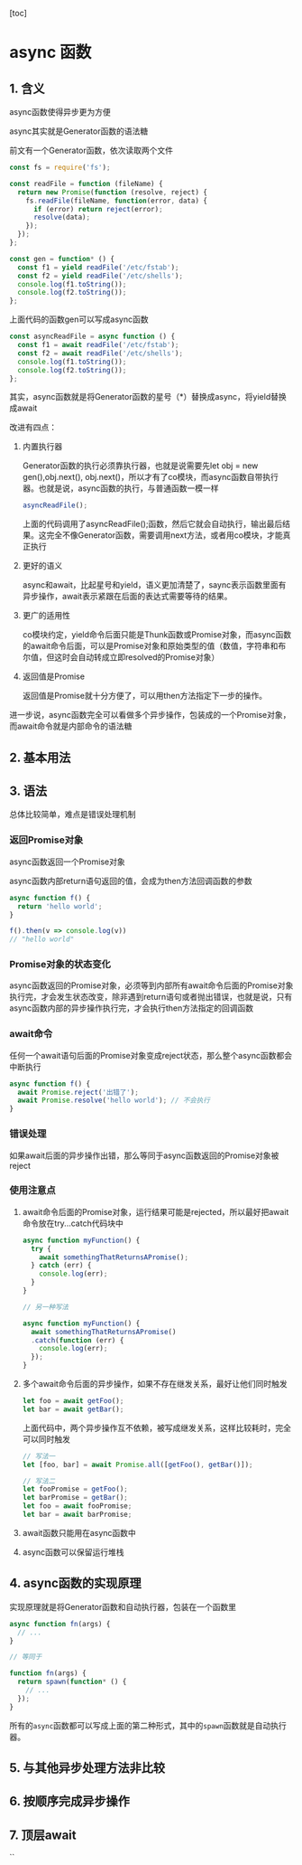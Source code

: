 [toc]

# async 函数

## 1. 含义

async函数使得异步更为方便

async其实就是Generator函数的语法糖

前文有一个Generator函数，依次读取两个文件

```javascript
const fs = require('fs');

const readFile = function (fileName) {
  return new Promise(function (resolve, reject) {
    fs.readFile(fileName, function(error, data) {
      if (error) return reject(error);
      resolve(data);
    });
  });
};

const gen = function* () {
  const f1 = yield readFile('/etc/fstab');
  const f2 = yield readFile('/etc/shells');
  console.log(f1.toString());
  console.log(f2.toString());
};
```

上面代码的函数gen可以写成async函数

```javascript
const asyncReadFile = async function () {
  const f1 = await readFile('/etc/fstab');
  const f2 = await readFile('/etc/shells');
  console.log(f1.toString());
  console.log(f2.toString());
};
```

其实，async函数就是将Generator函数的星号（*）替换成async，将yield替换成await

改进有四点：

1. 内置执行器

   Generator函数的执行必须靠执行器，也就是说需要先let obj = new gen(),obj.next(), obj.next()，所以才有了co模块，而async函数自带执行器。也就是说，async函数的执行，与普通函数一模一样

   ```javascript
   asyncReadFile();
   ```

   上面的代码调用了asyncReadFile();函数，然后它就会自动执行，输出最后结果。这完全不像Generator函数，需要调用next方法，或者用co模块，才能真正执行

2. 更好的语义

   async和await，比起星号和yield，语义更加清楚了，saync表示函数里面有异步操作，await表示紧跟在后面的表达式需要等待的结果。

3. 更广的适用性

   co模块约定，yield命令后面只能是Thunk函数或Promise对象，而async函数的await命令后面，可以是Promise对象和原始类型的值（数值，字符串和布尔值，但这时会自动转成立即resolved的Promise对象）

4. 返回值是Promise

   返回值是Promise就十分方便了，可以用then方法指定下一步的操作。

进一步说，async函数完全可以看做多个异步操作，包装成的一个Promise对象，而await命令就是内部命令的语法糖

## 2. 基本用法

## 3. 语法

总体比较简单，难点是错误处理机制

### 返回Promise对象

async函数返回一个Promise对象

async函数内部return语句返回的值，会成为then方法回调函数的参数

```javascript
async function f() {
  return 'hello world';
}

f().then(v => console.log(v))
// "hello world"
```

### Promise对象的状态变化

async函数返回的Promise对象，必须等到内部所有await命令后面的Promise对象执行完，才会发生状态改变，除非遇到return语句或者抛出错误，也就是说，只有async函数内部的异步操作执行完，才会执行then方法指定的回调函数

### await命令

任何一个await语句后面的Promise对象变成reject状态，那么整个async函数都会中断执行

```javascript
async function f() {
  await Promise.reject('出错了');
  await Promise.resolve('hello world'); // 不会执行
}
```

### 错误处理

如果await后面的异步操作出错，那么等同于async函数返回的Promise对象被reject

### 使用注意点

1. await命令后面的Promise对象，运行结果可能是rejected，所以最好把await命令放在try...catch代码块中

   ```javascript
   async function myFunction() {
     try {
       await somethingThatReturnsAPromise();
     } catch (err) {
       console.log(err);
     }
   }
   
   // 另一种写法
   
   async function myFunction() {
     await somethingThatReturnsAPromise()
     .catch(function (err) {
       console.log(err);
     });
   }
   ```

2. 多个await命令后面的异步操作，如果不存在继发关系，最好让他们同时触发

   ```javascript
   let foo = await getFoo();
   let bar = await getBar();
   ```

   上面代码中，两个异步操作互不依赖，被写成继发关系，这样比较耗时，完全可以同时触发

   ```javascript
   // 写法一
   let [foo, bar] = await Promise.all([getFoo(), getBar()]);
   
   // 写法二
   let fooPromise = getFoo();
   let barPromise = getBar();
   let foo = await fooPromise;
   let bar = await barPromise;
   ```

3. await函数只能用在async函数中

4. async函数可以保留运行堆栈

## 4. async函数的实现原理

实现原理就是将Generator函数和自动执行器，包装在一个函数里

```javascript
async function fn(args) {
  // ...
}

// 等同于

function fn(args) {
  return spawn(function* () {
    // ...
  });
}
```

所有的`async`函数都可以写成上面的第二种形式，其中的`spawn`函数就是自动执行器。

## 5. 与其他异步处理方法非比较

## 6. 按顺序完成异步操作

## 7. 顶层await













``























































